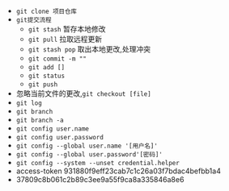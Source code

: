 - `git clone 项目仓库`
- `git提交流程`
  + `git stash` 暂存本地修改
  + `git pull` 拉取远程更新
  + `git stash pop` 取出本地更改,处理冲突
  + `git commit -m ""`
  + `git add []`
  + `git status`
  + `git push`
- 忽略当前文件的更改,`git checkout [file]`
- `git log`
- `git branch` 
- `git branch -a`
- `git config user.name`
- `git config user.password`
- `git config --global user.name '[用户名]'`
- `git config --global user.password'[密码]'`
- `git config --system --unset credential.helper`
- access-token 931880f9eff23cab7c1c26a03f7bdac4befbb1a4
- 37809c8b061c2b89c3ee9a55f9ca8a335846a8e6